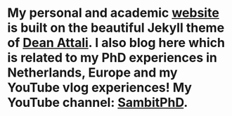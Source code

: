 # My personal and academic [website](https://sambitpraharaj.com) is built on the beautiful Jekyll theme of [Dean Attali](https://github.com/daattali/daattali.github.io). I also blog here which is related to my PhD experiences in Netherlands, Europe and my YouTube vlog experiences! My YouTube channel: [SambitPhD](https://www.youtube.com/sambitphd?sub_confirmation=1).
